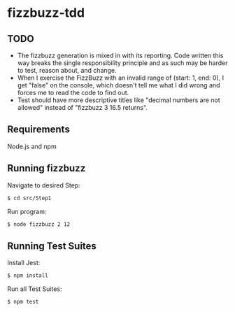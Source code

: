 # fizzbuzz-tdd

## TODO

- The fizzbuzz generation is mixed in with its reporting. Code written this way breaks the single responsibility principle and as such may be harder to test, reason about, and change.
- When I exercise the FizzBuzz with an invalid range of (start: 1, end: 0), I get "false" on the console, which doesn't tell me what I did wrong and forces me to read the code to find out.
- Test should have more descriptive titles like "decimal numbers are not allowed" instead of "fizzbuzz 3 16.5 returns".

## Requirements

Node.js and npm

## Running fizzbuzz

Navigate to desired Step:

```sh
$ cd src/Step1
```

Run program:

```sh
$ node fizzbuzz 2 12
```

## Running Test Suites

Install Jest:

```sh
$ npm install
```

Run all Test Suites:

```sh
$ npm test
```
